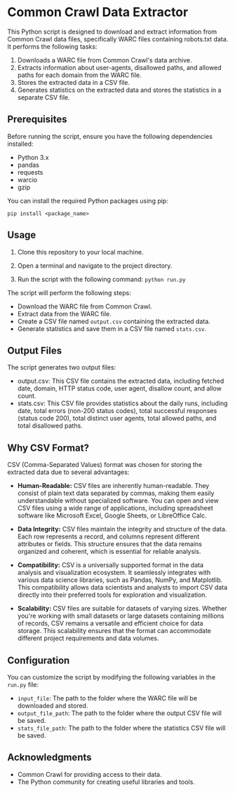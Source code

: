 # Common Crawl Data Extractor

This Python script is designed to download and extract information from Common Crawl data files, specifically WARC files containing robots.txt data. It performs the following tasks:

1. Downloads a WARC file from Common Crawl's data archive.
2. Extracts information about user-agents, disallowed paths, and allowed paths for each domain from the WARC file.
3. Stores the extracted data in a CSV file.
4. Generates statistics on the extracted data and stores the statistics in a separate CSV file.

## Prerequisites

Before running the script, ensure you have the following dependencies installed:

- Python 3.x
- pandas
- requests
- warcio
- gzip

You can install the required Python packages using pip:

```pip install <package_name>```

## Usage

1. Clone this repository to your local machine.

2. Open a terminal and navigate to the project directory.

3. Run the script with the following command:
```python run.py```

The script will perform the following steps:

- Download the WARC file from Common Crawl.
- Extract data from the WARC file.
- Create a CSV file named `output.csv` containing the extracted data.
- Generate statistics and save them in a CSV file named `stats.csv`.

## Output Files
The script generates two output files:
- output.csv: This CSV file contains the extracted data, including fetched date, domain, HTTP status code, user agent, disallow count, and allow count.
- stats.csv: This CSV file provides statistics about the daily runs, including date, total errors (non-200 status codes), total successful responses (status code 200), total distinct user agents, total allowed paths, and total disallowed paths.

## Why CSV Format?

CSV (Comma-Separated Values) format was chosen for storing the extracted data due to several advantages:

- **Human-Readable:** CSV files are inherently human-readable. They consist of plain text data separated by commas, making them easily understandable without specialized software. You can open and view CSV files using a wide range of applications, including spreadsheet software like Microsoft Excel, Google Sheets, or LibreOffice Calc.

- **Data Integrity:** CSV files maintain the integrity and structure of the data. Each row represents a record, and columns represent different attributes or fields. This structure ensures that the data remains organized and coherent, which is essential for reliable analysis.

- **Compatibility:** CSV is a universally supported format in the data analysis and visualization ecosystem. It seamlessly integrates with various data science libraries, such as Pandas, NumPy, and Matplotlib. This compatibility allows data scientists and analysts to import CSV data directly into their preferred tools for exploration and visualization.

- **Scalability:** CSV files are suitable for datasets of varying sizes. Whether you're working with small datasets or large datasets containing millions of records, CSV remains a versatile and efficient choice for data storage. This scalability ensures that the format can accommodate different project requirements and data volumes.


## Configuration

You can customize the script by modifying the following variables in the `run.py` file:

- `input_file`: The path to the folder where the WARC file will be downloaded and stored.
- `output_file_path`: The path to the folder where the output CSV file will be saved.
- `stats_file_path`: The path to the folder where the statistics CSV file will be saved.

## Acknowledgments

- Common Crawl for providing access to their data.
- The Python community for creating useful libraries and tools.
